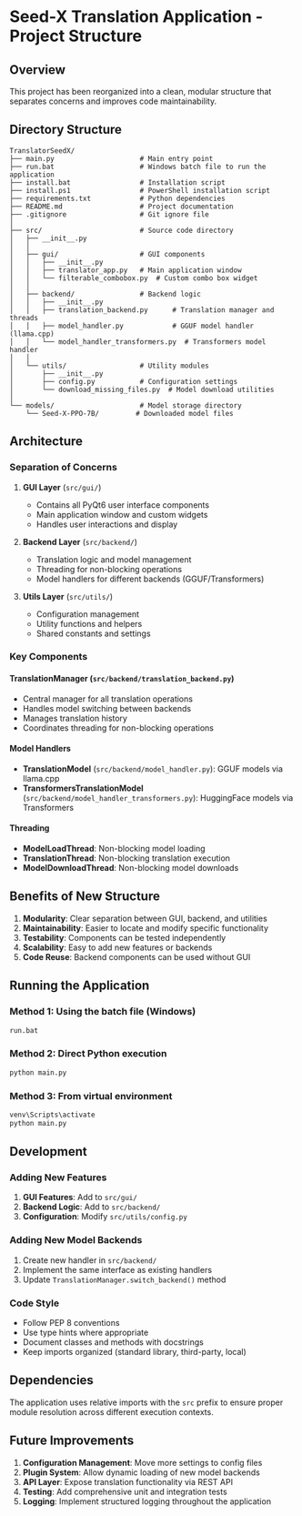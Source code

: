# Seed-X Translation Application - Project Structure

## Overview
This project has been reorganized into a clean, modular structure that separates concerns and improves code maintainability.

## Directory Structure

```
TranslatorSeedX/
├── main.py                     # Main entry point
├── run.bat                     # Windows batch file to run the application
├── install.bat                 # Installation script
├── install.ps1                 # PowerShell installation script
├── requirements.txt            # Python dependencies
├── README.md                   # Project documentation
├── .gitignore                  # Git ignore file
│
├── src/                        # Source code directory
│   ├── __init__.py
│   │
│   ├── gui/                    # GUI components
│   │   ├── __init__.py
│   │   ├── translator_app.py   # Main application window
│   │   └── filterable_combobox.py  # Custom combo box widget
│   │
│   ├── backend/                # Backend logic
│   │   ├── __init__.py
│   │   ├── translation_backend.py      # Translation manager and threads
│   │   ├── model_handler.py            # GGUF model handler (llama.cpp)
│   │   └── model_handler_transformers.py  # Transformers model handler
│   │
│   └── utils/                  # Utility modules
│       ├── __init__.py
│       ├── config.py           # Configuration settings
│       └── download_missing_files.py  # Model download utilities
│
└── models/                     # Model storage directory
    └── Seed-X-PPO-7B/         # Downloaded model files
```

## Architecture

### Separation of Concerns

1. **GUI Layer** (`src/gui/`)
   - Contains all PyQt6 user interface components
   - Main application window and custom widgets
   - Handles user interactions and display

2. **Backend Layer** (`src/backend/`)
   - Translation logic and model management
   - Threading for non-blocking operations
   - Model handlers for different backends (GGUF/Transformers)

3. **Utils Layer** (`src/utils/`)
   - Configuration management
   - Utility functions and helpers
   - Shared constants and settings

### Key Components

#### TranslationManager (`src/backend/translation_backend.py`)
- Central manager for all translation operations
- Handles model switching between backends
- Manages translation history
- Coordinates threading for non-blocking operations

#### Model Handlers
- **TranslationModel** (`src/backend/model_handler.py`): GGUF models via llama.cpp
- **TransformersTranslationModel** (`src/backend/model_handler_transformers.py`): HuggingFace models via Transformers

#### Threading
- **ModelLoadThread**: Non-blocking model loading
- **TranslationThread**: Non-blocking translation execution
- **ModelDownloadThread**: Non-blocking model downloads

## Benefits of New Structure

1. **Modularity**: Clear separation between GUI, backend, and utilities
2. **Maintainability**: Easier to locate and modify specific functionality
3. **Testability**: Components can be tested independently
4. **Scalability**: Easy to add new features or backends
5. **Code Reuse**: Backend components can be used without GUI

## Running the Application

### Method 1: Using the batch file (Windows)
```bash
run.bat
```

### Method 2: Direct Python execution
```bash
python main.py
```

### Method 3: From virtual environment
```bash
venv\Scripts\activate
python main.py
```

## Development

### Adding New Features

1. **GUI Features**: Add to `src/gui/`
2. **Backend Logic**: Add to `src/backend/`
3. **Configuration**: Modify `src/utils/config.py`

### Adding New Model Backends

1. Create new handler in `src/backend/`
2. Implement the same interface as existing handlers
3. Update `TranslationManager.switch_backend()` method

### Code Style

- Follow PEP 8 conventions
- Use type hints where appropriate
- Document classes and methods with docstrings
- Keep imports organized (standard library, third-party, local)

## Dependencies

The application uses relative imports with the `src` prefix to ensure proper module resolution across different execution contexts.

## Future Improvements

1. **Configuration Management**: Move more settings to config files
2. **Plugin System**: Allow dynamic loading of new model backends
3. **API Layer**: Expose translation functionality via REST API
4. **Testing**: Add comprehensive unit and integration tests
5. **Logging**: Implement structured logging throughout the application
